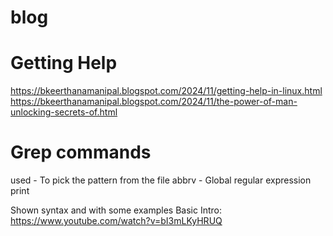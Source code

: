 # blog
# Getting Help
https://bkeerthanamanipal.blogspot.com/2024/11/getting-help-in-linux.html
https://bkeerthanamanipal.blogspot.com/2024/11/the-power-of-man-unlocking-secrets-of.html


# Grep commands 

used  - To pick the pattern from the file 
abbrv - Global regular expression print 

Shown syntax and with some examples
Basic Intro:
https://www.youtube.com/watch?v=bI3mLKyHRUQ

